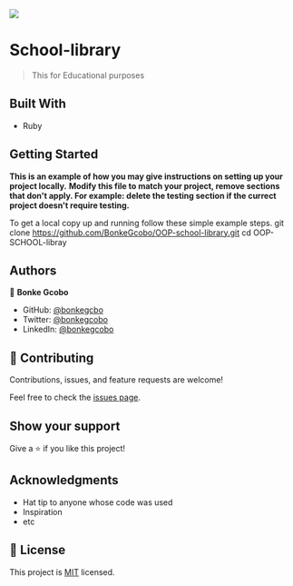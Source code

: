 ![](https://img.shields.io/badge/Microverse-blueviolet)

# School-library

> This for Educational purposes


## Built With

- Ruby


## Getting Started

**This is an example of how you may give instructions on setting up your project locally.**
**Modify this file to match your project, remove sections that don't apply. For example: delete the testing section if the currect project doesn't require testing.**


To get a local copy up and running follow these simple example steps.
git clone https://github.com/BonkeGcobo/OOP-school-library.git
cd OOP-SCHOOL-libray

## Authors

👤 **Bonke Gcobo**

- GitHub: [@bonkegcbo](https://github.com/bonkegcobo)
- Twitter: [@bonkegcobo](https://twitter.com/bonkegcobo)
- LinkedIn: [@bonkegcobo](https://linkedin.com/in/bonkegcobo)


## 🤝 Contributing

Contributions, issues, and feature requests are welcome!

Feel free to check the [issues page](../../issues/).

## Show your support

Give a ⭐️ if you like this project!

## Acknowledgments

- Hat tip to anyone whose code was used
- Inspiration
- etc

## 📝 License

This project is [MIT](./MIT.md) licensed.
